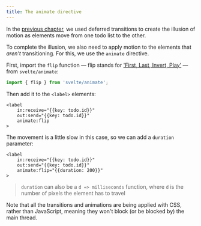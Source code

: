 ```yaml
---
title: The animate directive
---
```


In the [previous chapter](tutorial/deferred-transitions), we used deferred transitions to create the illusion of motion as elements move from one todo list to the other.

To complete the illusion, we also need to apply motion to the elements that _aren't_ transitioning. For this, we use the `animate` directive.

First, import the `flip` function — flip stands for ['First, Last, Invert, Play'](https://aerotwist.com/blog/flip-your-animations/) — from `svelte/animate`:

```js
import { flip } from 'svelte/animate';
```

Then add it to the `<label>` elements:

```svelte
<label
	in:receive="{{key: todo.id}}"
	out:send="{{key: todo.id}}"
	animate:flip
>
```

The movement is a little slow in this case, so we can add a `duration` parameter:

```svelte
<label
	in:receive="{{key: todo.id}}"
	out:send="{{key: todo.id}}"
	animate:flip="{{duration: 200}}"
>
```

> `duration` can also be a `d => milliseconds` function, where `d` is the number of pixels the element has to travel

Note that all the transitions and animations are being applied with CSS, rather than JavaScript, meaning they won't block (or be blocked by) the main thread.
